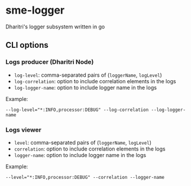 # sme-logger
Dharitri's logger subsystem written in go

## CLI options

### Logs producer (Dharitri Node)

 - `log-level`: comma-separated pairs of (`loggerName`, `logLevel`) 
 - `log-correlation`: option to include correlation elements in the logs
 - `log-logger-name`: option to include logger name in the logs

Example:

```
--log-level="*:INFO,processor:DEBUG" --log-correlation --log-logger-name
```

### Logs viewer

 - `level`: comma-separated pairs of (`loggerName`, `logLevel`) 
 - `correlation`: option to include correlation elements in the logs
 - `logger-name`: option to include logger name in the logs

Example:

```
--level="*:INFO,processor:DEBUG" --correlation --logger-name
```

